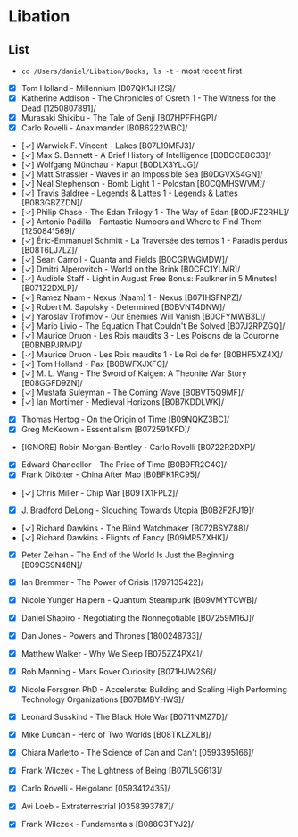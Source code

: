 # Libation

## List

- `cd /Users/daniel/Libation/Books; ls -t` - most recent first

- [x] Tom Holland - Millennium [B07QK1JHZS]/
- [x] Katherine Addison - The Chronicles of Osreth 1 - The Witness for the Dead [1250807891]/
- [x] Murasaki Shikibu - The Tale of Genji [B07HPFFHGP]/
- [x] Carlo Rovelli - Anaximander [B0B6222WBC]/
- [✓] Warwick F. Vincent - Lakes [B07L19MFJ3]/
- [✓] Max S. Bennett - A Brief History of Intelligence [B0BCCB8C33]/
- [✓] Wolfgang Münchau - Kaput [B0DLX3YLJG]/
- [✓] Matt Strassler - Waves in an Impossible Sea [B0DGVXS4GN]/
- [✓] Neal Stephenson - Bomb Light 1 - Polostan [B0CQMHSWVM]/
- [✓] Travis Baldree - Legends & Lattes 1 - Legends & Lattes [B0B3GBZZDN]/
- [✓] Philip Chase - The Edan Trilogy 1 - The Way of Edan [B0DJFZ2RHL]/
- [✓] Antonio Padilla - Fantastic Numbers and Where to Find Them [1250841569]/
- [✓] Éric-Emmanuel Schmitt - La Traversée des temps 1 - Paradis perdus [B08T6LJ7LZ]/
- [✓] Sean Carroll - Quanta and Fields [B0CGRWGMDW]/
- [✓] Dmitri Alperovitch - World on the Brink [B0CFC1YLMR]/
- [✓] Audible Staff - Light in August Free Bonus: Faulkner in 5 Minutes! [B071Z2DXLP]/
- [✓] Ramez Naam - Nexus (Naam) 1 - Nexus [B071HSFNPZ]/
- [✓] Robert M. Sapolsky - Determined [B0BVNT4DNW]/
- [✓] Yaroslav Trofimov - Our Enemies Will Vanish [B0CFYMWB3L]/
- [✓] Mario Livio - The Equation That Couldn't Be Solved [B07J2RPZGQ]/
- [✓] Maurice Druon - Les Rois maudits 3 - Les Poisons de la Couronne [B0BNBPJRMP]/
- [✓] Maurice Druon - Les Rois maudits 1 - Le Roi de fer [B0BHF5XZ4X]/
- [✓] Tom Holland - Pax [B0BWFXJXFC]/
- [✓] M. L. Wang - The Sword of Kaigen: A Theonite War Story [B08GGFD9ZN]/
- [✓] Mustafa Suleyman - The Coming Wave [B0BVT5Q9MF]/
- [✓] Ian Mortimer - Medieval Horizons [B0B7KDDLWK]/
- [x] Thomas Hertog - On the Origin of Time [B09NQKZ3BC]/
- [x] Greg McKeown - Essentialism [B072591XFD]/
- [IGNORE] Robin Morgan-Bentley - Carlo Rovelli [B0722R2DXP]/
- [x] Edward Chancellor - The Price of Time [B0B9FR2C4C]/
- [x] Frank Dikötter - China After Mao [B0BFK1RC95]/
- [✓] Chris Miller - Chip War [B09TX1FPL2]/
- [x] J. Bradford DeLong - Slouching Towards Utopia [B0B2F2FJ19]/
- [✓] Richard Dawkins - The Blind Watchmaker [B072BSYZ88]/
- [✓] Richard Dawkins - Flights of Fancy [B09MR5ZXHK]/
- [x] Peter Zeihan - The End of the World Is Just the Beginning [B09CS9N48N]/
- [x] Ian Bremmer - The Power of Crisis [1797135422]/
- [x] Nicole Yunger Halpern - Quantum Steampunk [B09VMYTCWB]/
- [x] Daniel Shapiro - Negotiating the Nonnegotiable [B07259M16J]/
- [x] Dan Jones - Powers and Thrones [1800248733]/
- [x] Matthew Walker - Why We Sleep [B075ZZ4PX4]/
- [x] Rob Manning - Mars Rover Curiosity [B071HJW2S6]/
- [x] Nicole Forsgren PhD - Accelerate: Building and Scaling High Performing Technology Organizations [B07BMBYHWS]/
- [x] Leonard Susskind - The Black Hole War [B0711NMZ7D]/
- [x] Mike Duncan - Hero of Two Worlds [B08TKLZXLB]/
- [x] Chiara Marletto - The Science of Can and Can't [0593395166]/
- [x] Frank Wilczek - The Lightness of Being [B071L5G613]/
- [x] Carlo Rovelli - Helgoland [0593412435]/
- [x] Avi Loeb - Extraterrestrial [0358393787]/
- [x] Frank Wilczek - Fundamentals [B088C3TYJ2]/

